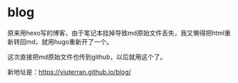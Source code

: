 # blog

原来用hexo写的博客，由于笔记本挂掉导致md原始文件丢失，我又懒得把html重新转回md，就用hugo重新开了一个。

这次直接把md原始文件也传到github，以后就用这个了。

新地址是：https://yiuterran.github.io/blog/
